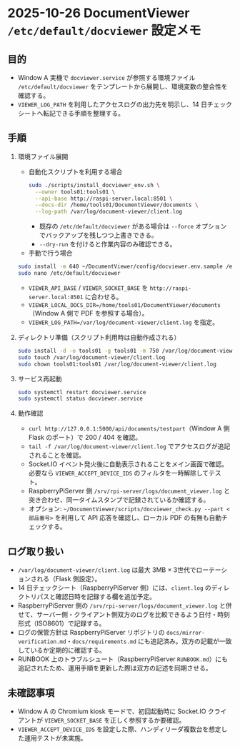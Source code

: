 # 2025-10-26 DocumentViewer `/etc/default/docviewer` 設定メモ

## 目的
- Window A 実機で `docviewer.service` が参照する環境ファイル `/etc/default/docviewer` をテンプレートから展開し、環境変数の整合性を確認する。
- `VIEWER_LOG_PATH` を利用したアクセスログの出力先を明示し、14 日チェックシートへ転記できる手順を整理する。

## 手順

1. 環境ファイル展開
    - 自動化スクリプトを利用する場合
      ```bash
      sudo ./scripts/install_docviewer_env.sh \
        --owner tools01:tools01 \
        --api-base http://raspi-server.local:8501 \
        --docs-dir /home/tools01/DocumentViewer/documents \
        --log-path /var/log/document-viewer/client.log
      ```
      - 既存の `/etc/default/docviewer` がある場合は `--force` オプションでバックアップを残しつつ上書きできる。
      - `--dry-run` を付けると作業内容のみ確認できる。
    - 手動で行う場合
    ```bash
    sudo install -m 640 ~/DocumentViewer/config/docviewer.env.sample /etc/default/docviewer
    sudo nano /etc/default/docviewer
    ```
    - `VIEWER_API_BASE` / `VIEWER_SOCKET_BASE` を `http://raspi-server.local:8501` に合わせる。
    - `VIEWER_LOCAL_DOCS_DIR=/home/tools01/DocumentViewer/documents`（Window A 側で PDF を参照する場合）。
    - `VIEWER_LOG_PATH=/var/log/document-viewer/client.log` を指定。

2. ディレクトリ準備（スクリプト利用時は自動作成される）
    ```bash
    sudo install -d -o tools01 -g tools01 -m 750 /var/log/document-viewer
    sudo touch /var/log/document-viewer/client.log
    sudo chown tools01:tools01 /var/log/document-viewer/client.log
    ```

3. サービス再起動
    ```bash
    sudo systemctl restart docviewer.service
    sudo systemctl status docviewer.service
    ```

4. 動作確認
    - `curl http://127.0.0.1:5000/api/documents/testpart`（Window A 側 Flask のポート）で 200 / 404 を確認。
    - `tail -f /var/log/document-viewer/client.log` でアクセスログが追記されることを確認。
    - Socket.IO イベント発火後に自動表示されることをメイン画面で確認。必要なら `VIEWER_ACCEPT_DEVICE_IDS` のフィルタを一時解除してテスト。
    - RaspberryPiServer 側 `/srv/rpi-server/logs/document_viewer.log` と突き合わせ、同一タイムスタンプで記録されているか確認する。
    - オプション: `~/DocumentViewer/scripts/docviewer_check.py --part <部品番号>` を利用して API 応答を確認し、ローカル PDF の有無も自動チェックする。

## ログ取り扱い
- `/var/log/document-viewer/client.log` は最大 3MB × 3世代でローテーションされる（Flask 側設定）。
- 14 日チェックシート（RaspberryPiServer 側）には、`client.log` のディレクトリパスと確認日時を記録する欄を追加予定。
- RaspberryPiServer 側の `/srv/rpi-server/logs/document_viewer.log` と併せて、サーバー側・クライアント側双方のログを比較できるよう日付・時刻形式（ISO8601）で記録する。
- ログの保管方針は RaspberryPiServer リポジトリの `docs/mirror-verification.md`・`docs/requirements.md` にも追記済み。双方の記載が一致しているか定期的に確認する。
- RUNBOOK 上のトラブルシュート（RaspberryPiServer `RUNBOOK.md`）にも追記されたため、運用手順を更新した際は双方の記述を同期させる。

## 未確認事項
- Window A の Chromium kiosk モードで、初回起動時に Socket.IO クライアントが `VIEWER_SOCKET_BASE` を正しく参照するか要確認。
- `VIEWER_ACCEPT_DEVICE_IDS` を設定した際、ハンディリーダ複数台を想定した運用テストが未実施。
